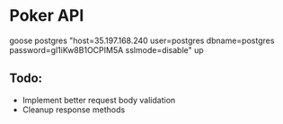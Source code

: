 # Poker API

goose postgres "host=35.197.168.240 user=postgres dbname=postgres password=gl1iKw8B1OCPIM5A sslmode=disable" up

## Todo:
- Implement better request body validation
- Cleanup response methods
